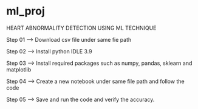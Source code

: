 # ml_proj

HEART ABNORMALITY DETECTION USING ML TECHNIQUE

Step 01 --> Download csv file under same fie path

Step 02 --> Install python IDLE 3.9

Step 03 --> Install required packages such as numpy, pandas, sklearn and matplotlib

Step 04 --> Create a new notebook under same file path and follow the code

Step 05 --> Save and run the code and verify the accuracy.
